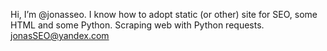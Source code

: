 Hi, I’m @jonasseo.
I know how to adopt static (or other) site for SEO, some HTML and some Python.
Scraping web with Python requests.
jonasSEO@yandex.com


